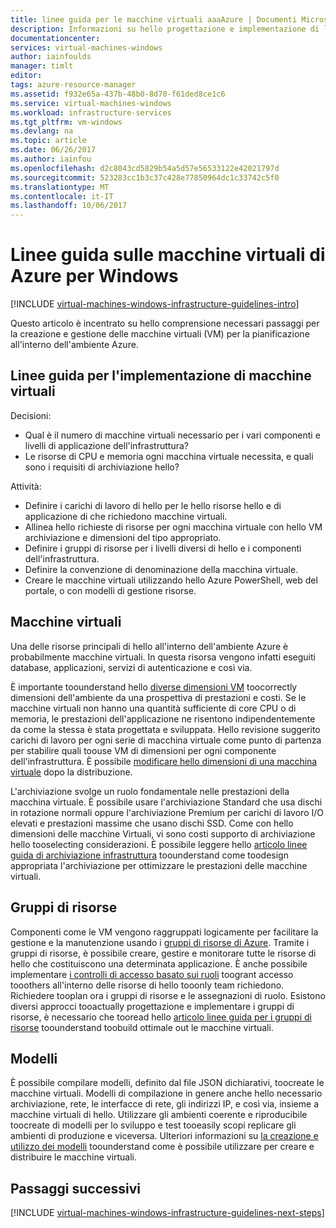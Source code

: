 ```yaml
---
title: linee guida per le macchine virtuali aaaAzure | Documenti Microsoft
description: Informazioni su hello progettazione e implementazione di linee guida fondamentali per la distribuzione di macchine virtuali di Windows in Azure
documentationcenter: 
services: virtual-machines-windows
author: iainfoulds
manager: timlt
editor: 
tags: azure-resource-manager
ms.assetid: f932e65a-437b-48b0-8d70-f61ded8ce1c6
ms.service: virtual-machines-windows
ms.workload: infrastructure-services
ms.tgt_pltfrm: vm-windows
ms.devlang: na
ms.topic: article
ms.date: 06/26/2017
ms.author: iainfou
ms.openlocfilehash: d2c8043cd5829b54a5d57e56533122e42021797d
ms.sourcegitcommit: 523283cc1b3c37c428e77850964dc1c33742c5f0
ms.translationtype: MT
ms.contentlocale: it-IT
ms.lasthandoff: 10/06/2017
---
```

# <a name="azure-virtual-machines-guidelines-for-windows"></a>Linee guida sulle macchine virtuali di Azure per Windows
[!INCLUDE [virtual-machines-windows-infrastructure-guidelines-intro](../../../includes/virtual-machines-windows-infrastructure-guidelines-intro.md)]

Questo articolo è incentrato su hello comprensione necessari passaggi per la creazione e gestione delle macchine virtuali (VM) per la pianificazione all'interno dell'ambiente Azure.

## <a name="implementation-guidelines-for-vms"></a>Linee guida per l'implementazione di macchine virtuali
Decisioni:

* Qual è il numero di macchine virtuali necessario per i vari componenti e livelli di applicazione dell'infrastruttura?
* Le risorse di CPU e memoria ogni macchina virtuale necessita, e quali sono i requisiti di archiviazione hello?

Attività:

* Definire i carichi di lavoro di hello per le hello risorse hello e di applicazione di che richiedono macchine virtuali.
* Allinea hello richieste di risorse per ogni macchina virtuale con hello VM archiviazione e dimensioni del tipo appropriato.
* Definire i gruppi di risorse per i livelli diversi di hello e i componenti dell'infrastruttura.
* Definire la convenzione di denominazione della macchina virtuale.
* Creare le macchine virtuali utilizzando hello Azure PowerShell, web del portale, o con modelli di gestione risorse.

## <a name="virtual-machines"></a>Macchine virtuali
Una delle risorse principali di hello all'interno dell'ambiente Azure è probabilmente macchine virtuali. In questa risorsa vengono infatti eseguiti database, applicazioni, servizi di autenticazione e così via.

È importante toounderstand hello [diverse dimensioni VM](sizes.md) toocorrectly dimensioni dell'ambiente da una prospettiva di prestazioni e costi. Se le macchine virtuali non hanno una quantità sufficiente di core CPU o di memoria, le prestazioni dell'applicazione ne risentono indipendentemente da come la stessa è stata progettata e sviluppata. Hello revisione suggerito carichi di lavoro per ogni serie di macchina virtuale come punto di partenza per stabilire quali toouse VM di dimensioni per ogni componente dell'infrastruttura. È possibile [modificare hello dimensioni di una macchina virtuale](resize-vm.md) dopo la distribuzione.

L'archiviazione svolge un ruolo fondamentale nelle prestazioni della macchina virtuale. È possibile usare l'archiviazione Standard che usa dischi in rotazione normali oppure l'archiviazione Premium per carichi di lavoro I/O elevati e prestazioni massime che usano dischi SSD. Come con hello dimensioni delle macchine Virtuali, vi sono costi supporto di archiviazione hello tooselecting considerazioni. È possibile leggere hello [articolo linee guida di archiviazione infrastruttura](infrastructure-storage-solutions-guidelines.md) toounderstand come toodesign appropriata l'archiviazione per ottimizzare le prestazioni delle macchine virtuali.

## <a name="resource-groups"></a>Gruppi di risorse
Componenti come le VM vengono raggruppati logicamente per facilitare la gestione e la manutenzione usando i [gruppi di risorse di Azure](../../azure-resource-manager/resource-group-overview.md). Tramite i gruppi di risorse, è possibile creare, gestire e monitorare tutte le risorse di hello che costituiscono una determinata applicazione. È anche possibile implementare [i controlli di accesso basato sui ruoli](../../active-directory/role-based-access-control-what-is.md) toogrant accesso tooothers all'interno delle risorse di hello tooonly team richiedono. Richiedere tooplan ora i gruppi di risorse e le assegnazioni di ruolo. Esistono diversi approcci tooactually progettazione e implementare i gruppi di risorse, è necessario che tooread hello [articolo linee guida per i gruppi di risorse](infrastructure-resource-groups-guidelines.md) toounderstand toobuild ottimale out le macchine virtuali.

## <a name="templates"></a>Modelli
È possibile compilare modelli, definito dal file JSON dichiarativi, toocreate le macchine virtuali. Modelli di compilazione in genere anche hello necessario archiviazione, rete, le interfacce di rete, gli indirizzi IP, e così via, insieme a macchine virtuali di hello. Utilizzare gli ambienti coerente e riproducibile toocreate di modelli per lo sviluppo e test tooeasily scopi replicare gli ambienti di produzione e viceversa. Ulteriori informazioni su [la creazione e utilizzo dei modelli](../../azure-resource-manager/resource-group-overview.md#template-deployment) toounderstand come è possibile utilizzare per creare e distribuire le macchine virtuali.

## <a name="next-steps"></a>Passaggi successivi
[!INCLUDE [virtual-machines-windows-infrastructure-guidelines-next-steps](../../../includes/virtual-machines-windows-infrastructure-guidelines-next-steps.md)]

